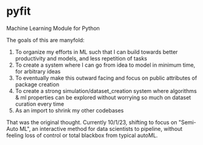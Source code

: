 # pyfit
Machine Learning Module for Python

The goals of this are manyfold:

1. To organize my efforts in ML such that I can build towards better productivity and models, and less repetition of tasks
2. To create a system where I can go from idea to model in minimum time, for arbitrary ideas
3. To eventually make this outward facing and focus on public attributes of package creation
4. To create a strong simulation/dataset_creation system where algorithms & ml properties can be explored without worrying so much on dataset curation every time
5. As an import to shrink my other codebases


That was the original thought. Currently 10/1/23, shifting to focus on "Semi-Auto ML", an interactive method for data scientists to pipeline, without feeling loss of control or total blackbox from typical autoML. 

